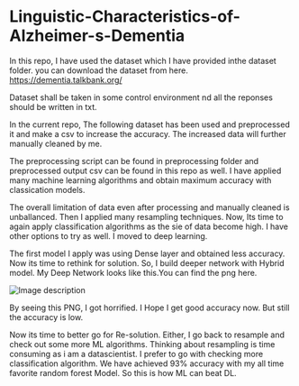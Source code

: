 # Linguistic-Characteristics-of-Alzheimer-s-Dementia

In this repo, I have used the dataset which I have provided inthe dataset folder. you can download the dataset from here. https://dementia.talkbank.org/

Dataset shall be taken in some control environment nd all the reponses should be written in txt.

In the current repo, The following dataset has been used and preprocessed it and make a csv to increase the accuracy. 
The increased data will further manually cleaned by me.

The preprocessing script can be found in preprocessing folder and preprocessed output csv can be found in this repo as well.
I have applied many machine learning algorithms and obtain maximum accuracy with classication models.

The overall limitation of data even after processing and manually cleaned is unballanced.
Then I applied many resampling techniques.
Now, Its time to again apply classification algorithms as the sie of data become high. I have other options to try as well. I moved to deep learning.

The first model I apply was using Dense layer and obtained less accuracy.
Now its time to rethink for solution.
So, I build deeper network with Hybrid model. My Deep Network looks like this.You can find the png here.




![Image description](https://agora-file-storage-prod.s3-us-west-1.amazonaws.com/workplace/attachment/5247000078979398411?response-content-disposition=inline%3B%20filename%3D%22mBdel.png%22%3B%20filename%2A%3Dutf-8%27%27mBdel.png&X-Amz-Security-Token=AgoJb3JpZ2luX2VjEFwaCXVzLXdlc3QtMSJGMEQCIDjnryZ1bAp7FdG19a8lNq1p7Hkkdd2YDT%2FS0xjF1gNbAiBIamH%2B30ENxtgIRPDKccW6qLNGCgRgjAAr%2FQQUWMyw9yrjAwjV%2F%2F%2F%2F%2F%2F%2F%2F%2F%2F8BEAAaDDczOTkzOTE3MzgxOSIMbI6OOCLFrPPfGqtfKrcDofGtGWmCsdGfX0QMBtnccCeH8nuddXGqwvRFTYjQL5wIKZ4M0WHJ%2B89fGTVB%2B69RiAKYzWJ1FU7U%2Bmdv%2BaMLxYDWeC1jnO48q2rqVtrtCXY0QkhUNGac0VTG8%2F9MK2FgbiNap4LPxDmFXy7%2FQSb1%2BnSPhsuUO%2B7EXU10bNqhF9Pq%2F2v8JJRqxjyORFTlflbisQOhvaTfFY%2BTPYR0Ej2fWdDmh47kw0mIKYf0c81eU%2FPJkcIwJZFg1FPVfzdY%2FQOiXQPWUfunjFoxZhll2iW6dVJ3ayyFmTACKa5s1Zj4mHdni9k2qW%2Fb9J9YFy1R7Ybfy6bLqj8FoONyhWskqA05dO7ZeyrbO%2F7DEMnuJPWxYGZ47z9TKoVmlC8fNHG%2BuVb1mAfg718GUzJzSCgZDesL0iwXtHN0vOsz28SkB3DehOO8o485613vZnlvjSFlbWTI%2FeXzqIqBazJn0dta6qlcsF6BdnB6gRyaYe3o0GxbjY7gIc4laVP5PTsz3Ixo9lsRuUwiaPMQsrSa%2BGByaxYQK1izpjB3whBynYrZ047%2FDta5fRjAaPqQrcrrxbRIm8EJt%2FoORboVyTDCxZDqBTq1AcD83IbPTZZuB4voJ5hM0VeuuBl32EYrauRg13nedNIVO%2FZhlDsuRw8K5P3%2BpFByJAWPY22VB1%2FJ4To2KYnVTuZJ1wgF5EFLQ4kSwz%2B7R%2BmECHKQadCqbphgR5oKw%2F6qJx8OA42wnSKvDh1nEccFzUrGkuCNdYNM%2BWWjySjiCXaO7WFsfDrnlpNXqTH2w4wyGjw73%2FY%2FGr9Ecdn4e%2B0ZO%2F3Zdhrbvz4WgWH%2B9xbc%2B0y2AzClO5Y%3D&X-Amz-Algorithm=AWS4-HMAC-SHA256&X-Amz-Date=20190802T130540Z&X-Amz-SignedHeaders=host&X-Amz-Expires=599&X-Amz-Credential=ASIA2YR6PYW57Z6IZL7V%2F20190802%2Fus-west-1%2Fs3%2Faws4_request&X-Amz-Signature=bb35c80835947724a4977df5c9913d5574147da7479a53e0690cd806aebffdb8)



By seeing this PNG, I got horrified. I Hope I get good accuracy now. But still the accuracy is low.

Now its time to better go for Re-solution.
Either, I go back to resample and check out some more ML algorithms. Thinking about resampling is time consuming as i am a datascientist. I prefer to go with checking more classification algorithm. We have achieved 93% accuracy with my all time favorite random forest Model.
So this is how ML can beat DL.








